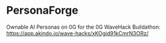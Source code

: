 # PersonaForge
Ownable AI Personas on 0G for the 0G WaveHack Buildathon: https://app.akindo.io/wave-hacks/xKOgjd91kCmrN3ORz/
